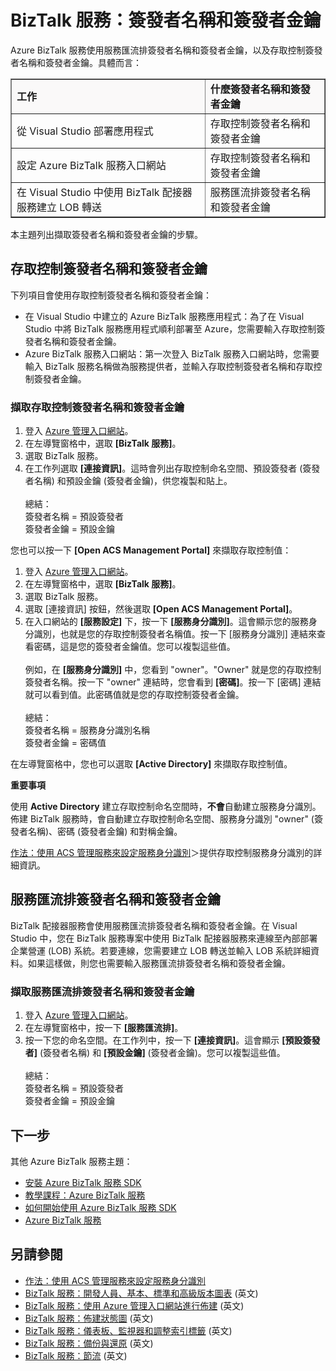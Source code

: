 <properties linkid="manage-services-biztalk-services-issuer-name-issuer-key" urlDisplayName="Issuer name and issuer key" pageTitle="Issuer Name and Issuer Key in BizTalk Services | Azure" metaKeywords="BizTalk Services, BizTalk, issuer name, issuer key, Azure" description="Learn how to retrieve Issuer Name and Issuer Key for either Service Bus or Access Control (ACS) in BizTalk Services." metaCanonical="" services="biztalk-services" documentationCenter="" title="BizTalk Services: Issuer Name and Issuer Key" authors="mandia" solutions="" manager="paulettm" editor="susanjo" />

BizTalk 服務：簽發者名稱和簽發者金鑰
====================================

Azure BizTalk 服務使用服務匯流排簽發者名稱和簽發者金鑰，以及存取控制簽發者名稱和簽發者金鑰。具體而言：

<table border="1">
<tr bgcolor="FAF9F9">
<td><strong>工作</strong></td>
<td><strong>什麼簽發者名稱和簽發者金鑰</strong></td>
</tr>
<tr>
<td>從 Visual Studio 部署應用程式</td>
<td>存取控制簽發者名稱和簽發者金鑰</td>
</tr>
<tr>
<td>設定 Azure BizTalk 服務入口網站</td>
<td>存取控制簽發者名稱和簽發者金鑰</td>
</tr>
<tr>
<td>在 Visual Studio 中使用 BizTalk 配接器服務建立 LOB 轉送</td>
<td>服務匯流排簽發者名稱和簽發者金鑰</td>
</tr>
</table>

本主題列出擷取簽發者名稱和簽發者金鑰的步驟。

存取控制簽發者名稱和簽發者金鑰
------------------------------

下列項目會使用存取控制簽發者名稱和簽發者金鑰：

-   在 Visual Studio 中建立的 Azure BizTalk 服務應用程式：為了在 Visual Studio 中將 BizTalk 服務應用程式順利部署至 Azure，您需要輸入存取控制簽發者名稱和簽發者金鑰。
-   Azure BizTalk 服務入口網站：第一次登入 BizTalk 服務入口網站時，您需要輸入 BizTalk 服務名稱做為服務提供者，並輸入存取控制簽發者名稱和存取控制簽發者金鑰。

### 擷取存取控制簽發者名稱和簽發者金鑰

1.  登入 [Azure 管理入口網站](http://go.microsoft.com/fwlink/p/?LinkID=213885)。
2.  在左導覽窗格中，選取 **[BizTalk 服務]**。
3.  選取 BizTalk 服務。
4.  在工作列選取 **[連接資訊]**。這時會列出存取控制命名空間、預設簽發者 (簽發者名稱) 和預設金鑰 (簽發者金鑰)，供您複製和貼上。<br/><br/>
	總結：<br/>
	簽發者名稱 = 預設簽發者<br/>
	簽發者金鑰 = 預設金鑰<br/>

您也可以按一下 **[Open ACS Management Portal]** 來擷取存取控制值：

1.  登入 [Azure 管理入口網站](http://go.microsoft.com/fwlink/p/?LinkID=213885)。
2.  在左導覽窗格中，選取 **[BizTalk 服務]**。
3.  選取 BizTalk 服務。
4.  選取 [連接資訊] 按鈕，然後選取 **[Open ACS Management Portal]**。
5.  在入口網站的 **[服務設定]** 下，按一下 **[服務身分識別]**。這會顯示您的服務身分識別，也就是您的存取控制簽發者名稱值。按一下 [服務身分識別] 連結來查看密碼，這是您的簽發者金鑰值。您可以複製這些值。<br/><br/>
    例如，在 **[服務身分識別]** 中，您看到 "owner"。"Owner" 就是您的存取控制簽發者名稱。按一下 "owner" 連結時，您會看到 **[密碼]**。按一下 [密碼] 連結就可以看到值。此密碼值就是您的存取控制簽發者金鑰。<br/><br/>
     總結：<br/>
     簽發者名稱 = 服務身分識別名稱<br/>
     簽發者金鑰 = 密碼值<br/>

在左導覽窗格中，您也可以選取 **[Active Directory]** 來擷取存取控制值。

**重要事項**

使用 **Active Directory** 建立存取控制命名空間時，**不會**自動建立服務身分識別。佈建 BizTalk 服務時，會自動建立存取控制命名空間、服務身分識別 "owner" (簽發者名稱)、密碼 (簽發者金鑰) 和對稱金鑰。

[作法：使用 ACS 管理服務來設定服務身分識別](http://go.microsoft.com/fwlink/p/?LinkID=303942)＞提供存取控制服務身分識別的詳細資訊。

服務匯流排簽發者名稱和簽發者金鑰
--------------------------------

BizTalk 配接器服務會使用服務匯流排簽發者名稱和簽發者金鑰。在 Visual Studio 中，您在 BizTalk 服務專案中使用 BizTalk 配接器服務來連線至內部部署企業營運 (LOB) 系統。若要連線，您需要建立 LOB 轉送並輸入 LOB 系統詳細資料。如果這樣做，則您也需要輸入服務匯流排簽發者名稱和簽發者金鑰。

### 擷取服務匯流排簽發者名稱和簽發者金鑰

1.  登入 [Azure 管理入口網站](http://go.microsoft.com/fwlink/p/?LinkID=213885)。
2.  在左導覽窗格中，按一下 **[服務匯流排]**。
3.  按一下您的命名空間。在工作列中，按一下 **[連接資訊]**。這會顯示 **[預設簽發者]** (簽發者名稱) 和 **[預設金鑰]** (簽發者金鑰)。您可以複製這些值。<br/><br/>
    總結：<br/>
    簽發者名稱 = 預設簽發者<br/>
    簽發者金鑰 = 預設金鑰<br/>

下一步
------

其他 Azure BizTalk 服務主題：

-   [安裝 Azure BizTalk 服務 SDK](http://go.microsoft.com/fwlink/p/?LinkID=241589)
-   [教學課程：Azure BizTalk 服務](http://go.microsoft.com/fwlink/p/?LinkID=236944)
-   [如何開始使用 Azure BizTalk 服務 SDK](http://go.microsoft.com/fwlink/p/?LinkID=302335)
-   [Azure BizTalk 服務](http://go.microsoft.com/fwlink/p/?LinkID=303664)

另請參閱
--------

-   [作法：使用 ACS 管理服務來設定服務身分識別](http://go.microsoft.com/fwlink/p/?LinkID=303942)
-   [BizTalk 服務：開發人員、基本、標準和高級版本圖表](http://go.microsoft.com/fwlink/p/?LinkID=302279)
     (英文)
-   [BizTalk 服務：使用 Azure 管理入口網站進行佈建](http://go.microsoft.com/fwlink/p/?LinkID=302280)
     (英文)
-   [BizTalk 服務：佈建狀態圖](http://go.microsoft.com/fwlink/p/?LinkID=329870)
     (英文)
-   [BizTalk 服務：儀表板、監視器和調整索引標籤](http://go.microsoft.com/fwlink/p/?LinkID=302281)
     (英文)
-   [BizTalk 服務：備份與還原](http://go.microsoft.com/fwlink/p/?LinkID=329873)
     (英文)
-   [BizTalk 服務：節流](http://go.microsoft.com/fwlink/p/?LinkID=302282)
     (英文)

